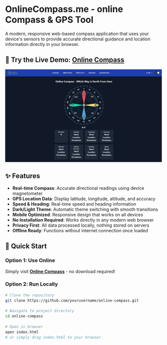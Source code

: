 # OnlineCompass.me - online Compass & GPS Tool

A modern, responsive web-based compass application that uses your device's sensors to provide accurate directional guidance and location information directly in your browser.

## 🧭 Try the Live Demo: [Online Compass](https://onlinecompass.me)

![OnlineCompass.me Screenshot](./Screenshot.jpg)

## ✨ Features

- **Real-time Compass**: Accurate directional readings using device magnetometer
- **GPS Location Data**: Display latitude, longitude, altitude, and accuracy
- **Speed & Heading**: Real-time speed and heading information
- **Dark/Light Theme**: Automatic theme switching with smooth transitions
- **Mobile Optimized**: Responsive design that works on all devices
- **No Installation Required**: Works directly in any modern web browser
- **Privacy First**: All data processed locally, nothing stored on servers
- **Offline Ready**: Functions without internet connection once loaded

## 🚀 Quick Start

### Option 1: Use Online
Simply visit **[Online Compass](https://onlinecompass.me)** - no download required!

### Option 2: Run Locally
```bash
# Clone the repository
git clone https://github.com/yourusername/online-compass.git

# Navigate to project directory
cd online-compass

# Open in browser
open index.html
# or simply drag index.html to your browser

